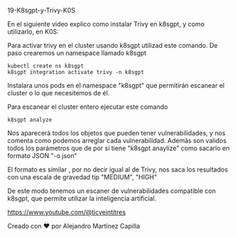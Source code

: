 19-K8sgpt-y-Trivy-K0S

En el siguiente video explico como instalar Trivy en k8sgpt, y como utilizarlo, en K0S: 

Para activar trivy en el cluster usando k8sgpt utilizad este comando. De paso crearemos un namespace llamado k8sgpt

```
kubectl create ns k8sgpt
k8sgpt integration activate trivy -n k8sgpt
```

Instalara unos pods en el namespace "k8sgpt" que permitirán escanear el cluster o lo que necesitemos de él.

Para escanear el cluster entero ejecutar este comando

```
k8sgpt analyze
```

Nos aparecerá todos los objetos que pueden tener vulnerabilidades, y nos comenta como podemos arreglar cada vulnerabilidad. Además son validos todos los parámetros que de por sí tiene "k8sgpt anaylize" como sacarlo en formato JSON "-o json"

El formato es similar , por no decir igual al de Trivy, nos saca los resultados con una escala de gravedad tip "MEDIUM", "HIGH"

De este modo tenemos un escaner de vulnerabilidades compatible con k8sgpt, que permite utilizar la inteligencia artificial.

https://www.youtube.com/@ticveintitres

Creado con ❤️ por Alejandro Martínez Capilla

